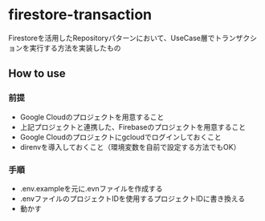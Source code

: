 # firestore-transaction
Firestoreを活用したRepositoryパターンにおいて、UseCase層でトランザクションを実行する方法を実装したもの

## How to use
### 前提
- Google Cloudのプロジェクトを用意すること
- 上記プロジェクトと連携した、Firebaseのプロジェクトを用意すること
- Google Cloudのプロジェクトにgcloudでログインしておくこと
- direnvを導入しておくこと（環境変数を自前で設定する方法でもOK）

### 手順
- .env.exampleを元に.evnファイルを作成する
- .envファイルのプロジェクトIDを使用するプロジェクトIDに書き換える
- 動かす
